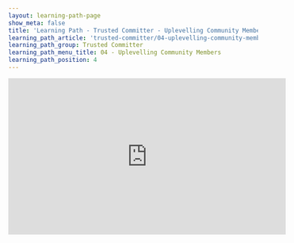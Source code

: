 ```yaml
---
layout: learning-path-page
show_meta: false
title: 'Learning Path - Trusted Committer - Uplevelling Community Members'
learning_path_article: 'trusted-committer/04-uplevelling-community-members'
learning_path_group: Trusted Committer
learning_path_menu_title: 04 - Uplevelling Community Members
learning_path_position: 4
---
```


<iframe width="560" height="315" src="https://www.youtube.com/embed/o7geZaX7i7I" frameborder="0" allow="accelerometer; autoplay; encrypted-media; gyroscope; picture-in-picture" allowfullscreen></iframe>
